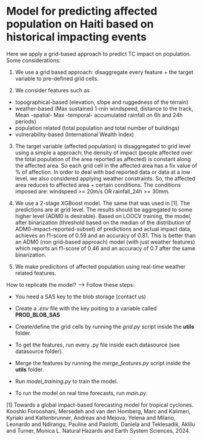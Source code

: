 # Model for predicting affected population on Haiti based on historical impacting events

Here we apply a grid-based approach to predict TC impact on population. Some considerations:

1) We use a grid based approach: disaggregate every feature + the target variable to pre-defined grid cells.

2) We consider features such as
- topographical-based (elevation, slope and ruggedness of the terrain)
- weather-based (Max sustained 1-min windspeed, distance to the track, Mean -spatial- Max -temporal- accumulated rainfall on 6h and 24h periods)
- population related (total population and total number of buildings)
- vulnerability-based (International Wealth Index)

3) The target variable (affected population) is disaggregated to grid level using a simple a approach: the density of impact (people affected over the total population of the area reported as affected) is constant along the affected area. So each grid cell in the affected area has a fix value of % of affection. In order to deal with bad reported data or data at a low level, we also considered applying weather constraints. So, the affected area reduces to affected area + certain conditions. The conditions imposed are: windspeed >= 20m/s OR rainfall_24h >= 30mm.


4) We use a 2-stage XGBoost model. The same that was used in [1]. The predictions are at grid level. The results should be aggregated to some higher level (ADM0 is desirable). Based on LOOCV training, the model, after binarization (threshold based on the median of the distribution of ADM0-impact-reported-subset) of predictions and actual impact data, achieves an f1-score of 0.59 and an accuracy of 0.81. This is better than an ADM0 (non grid-based approach) model (with just weather features) which reports an f1-score of 0.46 and an accuracy of 0.7 after the same binarization.

5) We make predicitons of affected population using real-time weather related features.

How to replicate the model? --> Follow these steps:

- You need a SAS key to the blob storage (contact us)

- Create a *.env* file with the key poiting to a variable called **PROD_BLOB_SAS**

- Create/define the grid cells by running the *grid.py* script inside the **utils** folder.

- To get the features, run every .py file inside each datasource (see datasource folder).

- Merge the features by running the *merge_features.py* script inside the **utils** folder.

- Run *model_training.py* to train the model.

- To run the model on real time forecasts, run *main.py*.


[1] Towards a global impact-based forecasting model for tropical cyclones. Kooshki Forooshani, Mersedeh and van den Homberg, Marc and Kalimeri, Kyriaki and Kaltenbrunner, Andreas and Mejova, Yelena and Milano, Leonardo and Ndirangu, Pauline and Paolotti, Daniela and Teklesadik, Aklilu and Turner, Monica L. Natural Hazards and Earth System Sciences, 2024.
